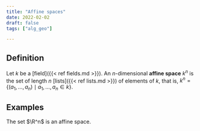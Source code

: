 ```yaml
---
title: "Affine spaces"
date: 2022-02-02
draft: false
tags: ["alg_geo"]

---
```


## Definition
Let $k$ be a [field]({{< ref fields.md >}}). An $n$-dimensional **affine space** $k^n$ is the set of length $n$ [lists]({{< ref lists.md >}}) of elements of $k$, that is, $k^n = \{(a_1, \dots, a_n) \mid a_1, \dots, a_n \in k\}$.

## Examples
The set $\R^n$ is an affine space. 